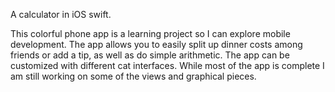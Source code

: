 A calculator in iOS swift. 

This colorful phone app is a learning project so I can explore mobile development. The app allows you to easily split up dinner costs among friends or add a tip, as well as do simple arithmetic. The app can be customized with different cat interfaces. While most of the app is complete I am still working on some of the views and graphical pieces.
